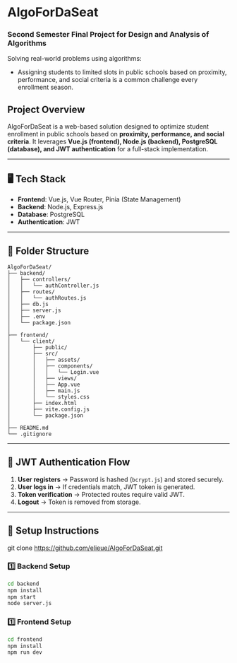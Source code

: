 # AlgoForDaSeat

### **Second Semester Final Project for Design and Analysis of Algorithms**
Solving real-world problems using algorithms:
- Assigning students to limited slots in public schools based on proximity, performance, and social criteria is a common challenge every enrollment season.

## **Project Overview**
AlgoForDaSeat is a web-based solution designed to optimize student enrollment in public schools based on **proximity, performance, and social criteria**. It leverages **Vue.js (frontend), Node.js (backend), PostgreSQL (database), and JWT authentication** for a full-stack implementation.

---

## **🖥️ Tech Stack**
- **Frontend**: Vue.js, Vue Router, Pinia (State Management)
- **Backend**: Node.js, Express.js
- **Database**: PostgreSQL
- **Authentication**: JWT

---

## **📁 Folder Structure**

```
AlgoForDaSeat/
├── backend/
│   ├── controllers/
│   │   └── authController.js
│   ├── routes/
│   │   └── authRoutes.js
│   ├── db.js
│   ├── server.js
│   ├── .env
│   └── package.json
│
├── frontend/
│   └── client/
│       ├── public/
│       ├── src/
│       │   ├── assets/
│       │   ├── components/
│       │   │   └── Login.vue
│       │   ├── views/
│       │   ├── App.vue
│       │   ├── main.js
│       │   └── styles.css
│       ├── index.html
│       ├── vite.config.js
│       └── package.json
│
├── README.md
└── .gitignore
```

---

## **🔐 JWT Authentication Flow**
1. **User registers** → Password is hashed (`bcrypt.js`) and stored securely.
2. **User logs in** → If credentials match, JWT token is generated.
3. **Token verification** → Protected routes require valid JWT.
4. **Logout** → Token is removed from storage.

---

## **🚀 Setup Instructions**
git clone https://github.com/elieue/AlgoForDaSeat.git

### **1️⃣ Backend Setup**
```sh
cd backend
npm install
npm start
node server.js
```

### **1️⃣ Frontend Setup**
```sh
cd frontend
npm install
npm run dev
```
